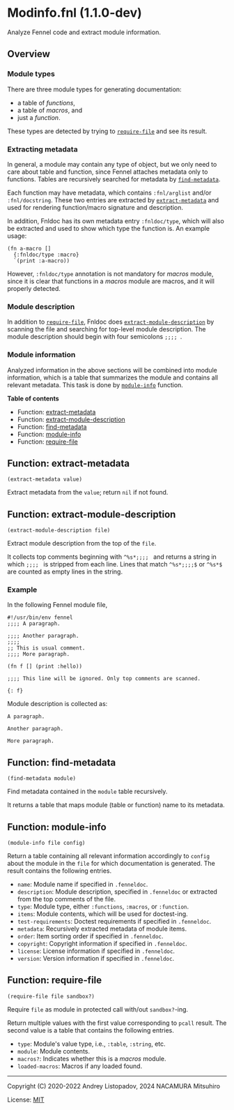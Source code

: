 # Modinfo.fnl (1.1.0-dev)

Analyze Fennel code and extract module information.

## Overview

### Module types

There are three module types for generating documentation:

- a table of *functions*,
- a table of *macros*, and
- just a *function*.

These types are detected by trying to [`require-file`](#function-require-file) and see its
result.

### Extracting metadata

In general, a module may contain any type of object, but we only
need to care about table and function, since Fennel attaches
metadata only to functions. Tables are recursively searched for
metadata by [`find-metadata`](#function-find-metadata).

Each function may have metadata, which contains `:fnl/arglist`
and/or `:fnl/docstring`. These two entries are extracted by
[`extract-metadata`](#function-extract-metadata) and used for rendering function/macro signature
and description.

In addition, Fnldoc has its own metadata entry `:fnldoc/type`,
which will also be extracted and used to show which type the
function is. An example usage:

```fennel
(fn a-macro []
  {:fnldoc/type :macro}
  `(print :a-macro))
```

However, `:fnldoc/type` annotation is not mandatory for *macros*
module, since it is clear that functions in a *macros* module are
macros, and it will properly detected.

### Module description

In addition to [`require-file`](#function-require-file), Fnldoc does
[`extract-module-description`](#function-extract-module-description) by scanning the file and searching
for top-level module description. The module description should
begin with four semicolons `;;;; `.

### Module information

Analyzed information in the above sections will be combined into
module information, which is a table that summarizes the module
and contains all relevant metadata. This task is done by
[`module-info`](#function-module-info) function.

**Table of contents**

- Function: [extract-metadata](#function-extract-metadata)
- Function: [extract-module-description](#function-extract-module-description)
- Function: [find-metadata](#function-find-metadata)
- Function: [module-info](#function-module-info)
- Function: [require-file](#function-require-file)

## Function: extract-metadata

```fennel
(extract-metadata value)
```

Extract metadata from the `value`; return `nil` if not found.

## Function: extract-module-description

```fennel
(extract-module-description file)
```

Extract module description from the top of the `file`.

It collects top comments beginning with `^%s*;;;; ` and returns a
string in which `;;;; ` is stripped from each line. Lines that match
`^%s*;;;;$` or `^%s*$` are counted as empty lines in the string.

### Example

In the following Fennel module file,

```fennel
#!/usr/bin/env fennel
;;;; A paragraph.

;;;; Another paragraph.
;;;;
;; This is usual comment.
;;;; More paragraph.

(fn f [] (print :hello))

;;;; This line will be ignored. Only top comments are scanned.

{: f}
```

Module description is collected as:

```
A paragraph.

Another paragraph.

More paragraph.
```

## Function: find-metadata

```fennel
(find-metadata module)
```

Find metadata contained in the `module` table recursively.

It returns a table that maps module (table or function) name to
its metadata.

## Function: module-info

```fennel
(module-info file config)
```

Return a table containing all relevant information accordingly
to `config` about the module in the `file` for which documentation is
generated. The result contains the following entries.

- `name`: Module name if specified in `.fenneldoc`.
- `description`: Module description, specified in `.fenneldoc` or
  extracted from the top comments of the file.
- `type`: Module type, either `:functions`, `:macros`, or `:function`.
- `items`: Module contents, which will be used for doctest-ing.
- `test-requirements`: Doctest requirements if specified in `.fenneldoc`.
- `metadata`: Recursively extracted metadata of module items.
- `order`: Item sorting order if specified in `.fenneldoc`.
- `copyright`: Copyright information if specified in `.fenneldoc`.
- `license`: License information if specified in `.fenneldoc`.
- `version`: Version information if specified in `.fenneldoc`.

## Function: require-file

```fennel
(require-file file sandbox?)
```

Require `file` as module in protected call with/out `sandbox?`-ing.

Return multiple values with the first value corresponding to `pcall`
result. The second value is a table that contains the following
entries.

- `type`: Module's value type, i.e., `:table`, `:string`, etc.
- `module`: Module contents.
- `macros?`: Indicates whether this is a *macros* module.
- `loaded-macros`: Macros if any loaded found.

---

Copyright (C) 2020-2022 Andrey Listopadov, 2024 NACAMURA Mitsuhiro

License: [MIT](https://git.sr.ht/~m15a/fnldoc/tree/main/item/LICENSE)

<!-- Generated with Fnldoc 1.1.0-dev
     https://sr.ht/~m15a/fnldoc/ -->
